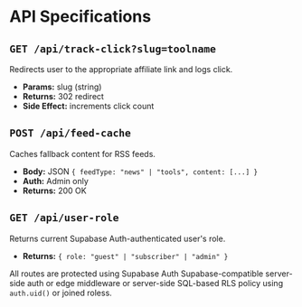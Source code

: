# API Specifications

## `GET /api/track-click?slug=toolname`
Redirects user to the appropriate affiliate link and logs click.

- **Params:** slug (string)
- **Returns:** 302 redirect
- **Side Effect:** increments click count

## `POST /api/feed-cache`
Caches fallback content for RSS feeds.

- **Body:** JSON `{ feedType: "news" | "tools", content: [...] }`
- **Auth:** Admin only
- **Returns:** 200 OK

## `GET /api/user-role`
Returns current Supabase Auth-authenticated user's role.

- **Returns:** `{ role: "guest" | "subscriber" | "admin" }`

All routes are protected using Supabase Auth Supabase-compatible server-side auth or edge middleware or server-side SQL-based RLS policy using `auth.uid()` or joined roless.